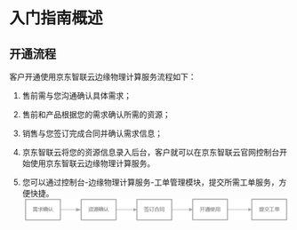 # 入门指南概述
## 开通流程
客户开通使用京东智联云边缘物理计算服务流程如下：

1. 售前需与您沟通确认具体需求；

2. 售前和产品根据您的需求确认所需的资源；

3. 销售与您签订完成合同并确认需求信息；

4. 京东智联云将您的资源信息录入后台，客户就可以在京东智联云官网控制台开始使用京东智联云边缘物理计算服务。

5. 您可以通过控制台-边缘物理计算服务-工单管理模块，提交所需工单服务，方便快捷。
![](https://github.com/jdcloudcom/cn/blob/cn-edge-physical-computing-service/documentation/Hyper-Converged-IDC/Edge-Physical-Computing-Service/Image/EPCS001.png)
